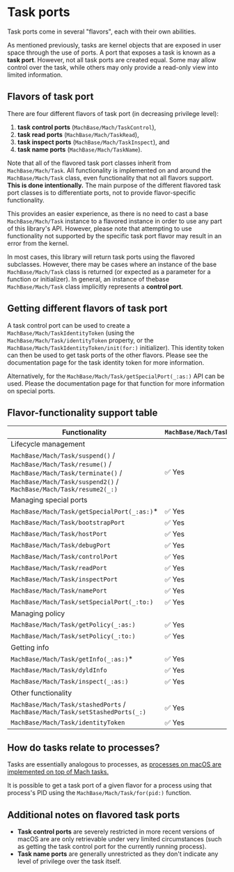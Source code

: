 # Task ports

Task ports come in several "flavors", each with their own abilities.

As mentioned previously, tasks are kernel objects that are exposed in user space through the use of ports. A port that exposes a task is known as a **task port**. However, not all task ports are created equal. Some may allow control over the task, while others may only provide a read-only view into limited information.

## Flavors of task port

There are four different flavors of task port (in decreasing privilege level):

1. **task control ports** (``MachBase/Mach/TaskControl``),
2. **task read ports** (``MachBase/Mach/TaskRead``),
3. **task inspect ports** (``MachBase/Mach/TaskInspect``), and
4. **task name ports** (``MachBase/Mach/TaskName``).

Note that all of the flavored task port classes inherit from ``MachBase/Mach/Task``. All functionality is implemented on and around the ``MachBase/Mach/Task`` class, even functionality that not all flavors support. **This is done intentionally.** The main purpose of the different flavored task port classes is to differentiate ports, not to provide flavor-specific functionality.

This provides an easier experience, as there is no need to cast a base ``MachBase/Mach/Task`` instance to a flavored instance in order to use any part of this library's API. However, please note that attempting to use functionality not supported by the specific task port flavor may result in an error from the kernel.

In most cases, this library will return task ports using the flavored subclasses. However, there may be cases where an instance of the base ``MachBase/Mach/Task`` class is returned (or expected as a parameter for a function or initializer). In general, an instance of thebase ``MachBase/Mach/Task`` class implicitly represents a **control port**.

## Getting different flavors of task port

A task control port can be used to create a ``MachBase/Mach/TaskIdentityToken`` (using the ``MachBase/Mach/Task/identityToken`` property, or the ``MachBase/Mach/TaskIdentityToken/init(for:)`` initializer). This identity token can then be used to get task ports of the other flavors. Please see the documentation page for the task identity token for more information.

Alternatively, for the ``MachBase/Mach/Task/getSpecialPort(_:as:)`` API can be used. Please the documentation page for that function for more information on special ports.


## Flavor-functionality support table

| Functionality | ``MachBase/Mach/TaskControl`` | ``MachBase/Mach/TaskRead`` | ``MachBase/Mach/TaskInspect`` | ``MachBase/Mach/TaskName``|
| --- | --- | --- | --- | --- |
| Lifecycle management     |||||
|  ``MachBase/Mach/Task/suspend()`` / ``MachBase/Mach/Task/resume()`` / ``MachBase/Mach/Task/terminate()`` / ``MachBase/Mach/Task/suspend2()`` / ``MachBase/Mach/Task/resume2(_:)``  | ✅ Yes | ✅ Yes | ❌ No | ❌ No |
| Managing special ports       |||||
| ``MachBase/Mach/Task/getSpecialPort(_:as:)``* | ✅ Yes | ✅ Yes | ✅ Yes | ❌ No |
| ``MachBase/Mach/Task/bootstrapPort`` | ✅ Yes | ❌ No | ❌ No | ❌ No |
| ``MachBase/Mach/Task/hostPort`` | ✅ Yes | ❌ No | ❌ No | ❌ No |
| ``MachBase/Mach/Task/debugPort`` | ✅ Yes | ❌ No | ❌ No | ❌ No |
| ``MachBase/Mach/Task/controlPort`` | ✅ Yes | ❌ No | ❌ No | ❌ No |
| ``MachBase/Mach/Task/readPort`` | ✅ Yes | ✅ Yes | ❌ No | ❌ No |
| ``MachBase/Mach/Task/inspectPort`` | ✅ Yes | ✅ Yes | ✅ Yes | ❌ No |
| ``MachBase/Mach/Task/namePort`` | ✅ Yes | ✅ Yes | ✅ Yes | ✅ Yes |
| ``MachBase/Mach/Task/setSpecialPort(_:to:)`` | ✅ Yes | ❌ No | ❌ No | ❌ No |
| Managing policy      |||||
| ``MachBase/Mach/Task/getPolicy(_:as:)`` | ✅ Yes | ✅ Yes | ✅ Yes | ❌ No |
| ``MachBase/Mach/Task/setPolicy(_:to:)`` | ✅ Yes |  ❌ No | ❌ No | ❌ No |
| Getting info      |||||
| ``MachBase/Mach/Task/getInfo(_:as:)``* | ✅ Yes | ✅ Yes | ✅ Yes | ✅ Yes |
| ``MachBase/Mach/Task/dyldInfo`` | ✅ Yes | ✅ Yes | ❌ No | ❌ No |
| ``MachBase/Mach/Task/inspect(_:as:)`` | ✅ Yes | ✅ Yes | ✅ Yes | ❌ No |
| Other functionality      |||||
| ``MachBase/Mach/Task/stashedPorts`` / ``MachBase/Mach/Task/setStashedPorts(_:)`` | ✅ Yes | ❌ No | ❌ No | ❌ No |
| ``MachBase/Mach/Task/identityToken`` | ✅ Yes | ❌ No | ❌ No | ❌ No |


## How do tasks relate to processes?

Tasks are essentially analogous to processes, as [processes on macOS are implemented on top of Mach tasks.](https://developer.apple.com/library/archive/documentation/Darwin/Conceptual/KernelProgramming/Mach/Mach.html#:~:text=OS%20X%20processes%20and%20POSIX%20threads%20(pthreads)%20are%20implemented%20on%20top%20of%20Mach%20tasks%20and%20threads,%20respectively.)

It is possible to get a task port of a given flavor for a process using that process's PID using the ``MachBase/Mach/Task/for(pid:)`` function.

## Additional notes on flavored task ports

- **Task control ports** are severely restricted in more recent versions of macOS are are only retrievable under very limited circumstances (such as getting the task control port for the currently running process).
- **Task name ports** are generally unrestricted as they don't indicate any level of privilege over the task itself.